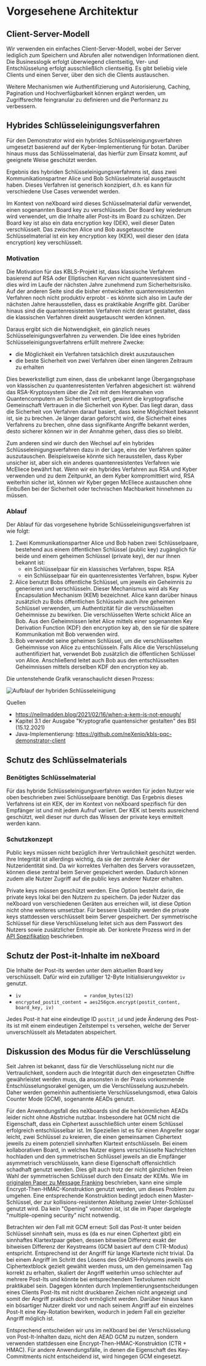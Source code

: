 # Vorgesehene Architektur

## Client-Server-Modell

Wir verwenden ein einfaches Client-Server-Modell, wobei der Server lediglich zum Speichern und Abrufen aller notwendigen
Informationen dient. Die Businesslogik erfolgt überwiegend clientseitig, Ver- und Entschlüsselung erfolgt ausschließlich
clientseitig. Es gibt beliebig viele Clients und einen Server, über den sich die Clients austauschen.

Weitere Mechanismen wie Authentifizierung und Autorisierung, Caching, Pagination und Hochverfügbarkeit können ergänzt
werden, um Zugriffsrechte feingranular zu definieren und die Performanz zu verbessern.

## Hybrides Schlüsseleinigungsverfahren

Für den Demonstrator wird ein hybrides Schlüsseleinigungsverfahren umgesetzt basierend auf der Kyber-Implementierung für
botan. Darüber hinaus muss das Schlüsselmaterial, das hierfür zum Einsatz kommt, auf geeignete Weise geschützt werden.

Ergebnis des hybriden Schlüsseleinigungsverfahrens ist, dass zwei Kommunikationspartner Alice und Bob Schlüsselmaterial
ausgetauscht haben. Dieses Verfahren ist generisch konzipiert, d.h. es kann für verschiedene Use Cases verwendet werden.

Im Kontext von neXboard wird dieses Schlüsselmaterial dafür verwendet, einen sogenannten Board key zu verschlüsseln. Der
Board key wiederum wird verwendet, um die Inhalte aller Post-its im Board zu schützen. Der Board key ist also ein data
encryption key (DEK), weil dieser Daten verschlüsselt. Das zwischen Alice und Bob ausgetauschte Schlüsselmaterial ist
ein key encryption key (KEK), weil dieser den (data encryption) key verschlüsselt.

### Motivation

Die Motivation für das KBLS-Projekt ist, dass klassische Verfahren basierend auf RSA oder Elliptischen Kurven nicht
quantenresistent sind - dies wird im Laufe der nächsten Jahre zunehmend zum Sicherheitsrisiko. Auf der anderen Seite
sind die bisher entwickelten quantenresistenten Verfahren noch nicht produktiv erprobt - es könnte sich also im Laufe
der nächsten Jahre herausstellen, dass es praktikable Angriffe gibt. Darüber hinaus sind die quantenresistenten
Verfahren nicht derart gestaltet, dass die klassischen Verfahren direkt ausgetauscht werden können.

Daraus ergibt sich die Notwendigkeit, ein gänzlich neues Schlüsseleinigungsverfahren zu verwenden. Die Idee eines
hybriden Schlüsseleinigungsverfahrens erfüllt mehrere Zwecke:

* die Möglichkeit ein Verfahren tatsächlich direkt auszutauschen
* die beste Sicherheit von zwei Verfahren über einen längeren Zeitraum zu erhalten

Dies bewerkstelligt zum einen, dass die unbekannt lange Übergangsphase von klassischen zu quantenresistenten Verfahren
abgesichert ist: während das RSA-Kryptosystem über die Zeit mit dem Herannahen von Quantencomputern an Sicherheit verliert,
gewinnt die kryptografische Gemeinschaft Vertrauen in die Sicherheit von Kyber. Das liegt daran, dass die Sicherheit von
Verfahren darauf basiert, dass keine Möglichkeit bekannt ist, sie zu brechen. Je länger daran geforscht wird, die Sicherheit
eines Verfahrens zu brechen, ohne dass signifikante Angriffe bekannt werden, desto sicherer können wir in der Annahme gehen,
dass dies so bleibt.

Zum anderen sind wir durch den Wechsel auf ein hybrides Schlüsseleinigungsverfahren dazu in der Lage, eins der Verfahren
später auszutauschen. Beispielsweise könnte sich herausstellen, dass Kyber unsicher ist, aber sich ein anderes
quantenresistentes Verfahren wie McEliece bewährt hat. Wenn wir ein hybrides Verfahren aus RSA und Kyber verwenden und
zu dem Zeitpunkt, an dem Kyber kompromittiert wird, RSA weiterhin sicher ist, können wir Kyber gegen McEliece austauschen
ohne Einbußen bei der Sicherheit oder technischen Machbarkeit hinnehmen zu müssen.

### Ablauf

Der Ablauf für das vorgesehene hybride Schlüsseleinigungsverfahren ist wie folgt:

1. Zwei Kommunikationspartner Alice und Bob haben zwei Schlüsselpaare, bestehend aus einem öffentlichen Schlüssel
   (public key) zugänglich für beide und einem geheimen Schlüssel (private key), der nur ihnen bekannt ist:
   * ein Schlüsselpaar für ein klassisches Verfahren, bspw. RSA
   * ein Schlüsselpaar für ein quantenresistentes Verfahren, bspw. Kyber
2. Alice benutzt Bobs öffentliche Schlüssel, um jeweils ein Geheimnis zu generieren und verschlüsseln. Dieser
   Mechanismus wird als Key Encapsulation Mechanism (KEM) bezeichnet. Alice kann darüber hinaus zusätzlich zu Bobs
   öffentlichen Schlüsseln auch ihre geheimen Schlüssel verwenden, um Authentizität für die verschlüsselten Geheimnisse
   zu bewirken. Die verschlüsselten Werte schickt Alice an Bob. Aus den Geheimnissen leitet Alice mittels einer
   sogenannten Key Derivation Function (KDF) den encryption key ab, den sie für die spätere Kommunikation mit Bob
   verwenden wird.
3. Bob verwendet seine geheimen Schlüssel, um die verschlüsselten Geheimnisse von Alice zu entschlüsseln. Falls Alice
   die Verschlüsselung authentifiziert hat, verwendet Bob zusätzlich die öffentlichen Schlüssel von Alice. Anschließend
   leitet auch Bob aus den entschlüsselten Geheimnissen mittels derselben KDF den encryption key ab.

Die untenstehende Grafik veranschaulicht diesen Prozess:

![Aufblauf der hybriden Schlüsseleinigung](../images/02-hybrid-encryption.png)

Quellen

* <https://neilmadden.blog/2021/02/16/when-a-kem-is-not-enough/>
* Kapitel 3.1 der Ausgabe "Kryptografie quantensicher gestalten" des BSI (15.12.2021)
* Java-Implementierung: <https://github.com/neXenio/kbls-pqc-demonstrator-client>

## Schutz des Schlüsselmaterials

### Benötigtes Schlüsselmaterial

Für das hybride Schlüsseleinigungsverfahren werden für jeden Nutzer wie oben beschrieben zwei Schlüsselpaare benötigt.
Das Ergebnis dieses Verfahrens ist ein KEK, der im Kontext von neXboard spezifisch für den Empfänger ist und mit jedem Aufruf
variiert. Der KEK ist bereits ausreichend geschützt, weil dieser nur durch das Wissen der private keys ermittelt werden kann.

### Schutzkonzept

Public keys müssen nicht bezüglich ihrer Vertraulichkeit geschützt werden. Ihre Integrität ist allerdings wichtig, da sie
der zentrale Anker der Nutzeridentität sind. Da wir korrektes Verhalten des Servers voraussetzen, können diese zentral beim
Server gespeichert werden. Dadurch können zudem alle Nutzer Zugriff auf die public keys anderer Nutzer erhalten.

Private keys müssen geschützt werden. Eine Option besteht darin, die private keys lokal bei den Nutzern zu speichern. Da
jeder Nutzer das neXboard von verschiedenen Geräten aus erreichen will, ist diese Option nicht ohne weiteres umsetzbar. Für
bessere Usability werden die private keys stattdessen verschlüsselt beim Server gespeichert. Der symmetrische Schlüssel
für diese Verschlüsselung leitet sich aus dem Passwort des Nutzers sowie zusätzlicher Entropie ab. Der konkrete Prozess
wird in der [API Spezifikation](03-API-Spezifikation%2BUser-Flows.md#Schlüsselpaare-registrieren) beschrieben.

## Schutz der Post-it-Inhalte im neXboard

Die Inhalte der Post-its werden unter dem aktuellen Board key verschlüsselt. Dafür wird ein zufälliger 12-Byte Initialisierungsvektor
`iv` genutzt.

* `iv                       = random_bytes(12)`
* `encrypted_postit_content = aes256gcm.encrypt(postit_content, board_key, iv)`

Jedes Post-it hat eine eindeutige ID `postit_id` und jede Änderung des Post-its ist mit einem eindeutigen Zeitstempel `ts`
versehen, welche der Server unverschlüsselt als Metadaten abspeichert.

## Diskussion des Modus für die Verschlüsselung

Seit Jahren ist bekannt, dass für die Verschlüsselung nicht nur die Vertraulichkeit, sondern auch die Integrität durch den
eingesetzten Chiffre gewährleistet werden muss, da ansonsten in der Praxis vorkommende Entschlüsselungsorakel genügen, um
die Verschlüsselung auszuhebeln. Daher werden gemeinhin authentisierte Verschlüsselungsmodi, etwa Galois Counter Mode (GCM),
sogenannte AEADs genutzt.

Für den Anwendungsfall des neXboards sind die herkömmlichen AEADs leider nicht ohne Abstriche nutzbar. Insbesondere hat GCM
nicht die Eigenschaft, dass ein Ciphertext ausschließlich unter einem Schlüssel erfolgreich entschlüsselbar ist. Im Speziellen
ist es für einen Angreifer sogar leicht, zwei Schlüssel zu kreieren, die einen gemeinsamen Ciphertext jeweils zu einem potenziell
sinnhaften Klartext entschlüsseln. Bei einem kollaborativen Board, in welches Nutzer eigens verschlüsselte Nachrichten hochladen
und den symmetrischen Schlüssel jeweils an die Empfänger asymmetrisch verschlüsseln, kann diese Eigenschaft offensichtlich
schadhaft genutzt werden. Dies gilt auch trotz der nicht gänzlichen freien Wahl der symmetrischen Schlüssel durch den Einsatz
der KEMs. Wie im [originalen Paper zu Message Franking](https://eprint.iacr.org/2017/664.pdf) beschrieben, kann eine simple
Encrypt-Then-HMAC-Konstruktion genutzt werden, um dieses Problem zu umgehen. Eine entsprechende Konstruktion bedingt jedoch
einen Master-Schlüssel, der zur kollisions-resistenten Ableitung zweier Unter-Schlüssel genutzt wird. Da kein "Opening" 
vonnöten ist, ist die im Paper dargelegte "multiple-opening security" nicht notwendig.

Betrachten wir den Fall mit GCM erneut: Soll das Post-It unter beiden Schlüssel sinnhaft sein, muss es (da es nur einen Ciphertext
gibt) ein sinnhaftes Klartextpaar geben, dessen bitweise Differenz exakt der bitweisen Differenz der Keystreams (GCM basiert
auf dem CTR-Modus) entspricht. Entsprechend ist der Angriff für lange Klartexte nicht trivial. Da bei einem Angriff im Schritt
des Lösens des GHASH-Polynoms jeweils ein Ciphertextblock gezielt gewählt werden muss, um den gemeinsamen Tag korrekt zu
erhalten, skaliert der Angriff weiterhin umso schlechter auf mehrere Post-Its und könnte bei entsprechendem Textvolumen nicht
praktikabel sein. Dagegen könnten durch Implementierungsentscheidungen eines Clients Post-Its mit nicht druckbaren Zeichen
nicht angezeigt und somit der Angriff praktisch doch ermöglicht werden. Darüber hinaus kann ein bösartiger Nutzer direkt vor
und nach seinem Angriff auf ein einzelnes Post-It eine Key-Rotation bewirken, wodurch in jedem Fall ein gezielter Angriff 
möglich ist.

Entsprechend entscheiden wir uns im neXboard bei der Verschlüsselung von Post-It-Inhalten dazu, nicht den AEAD GCM zu nutzen,
sondern verwenden stattdessen eine Encrypt-Then-HMAC-Konstruktion (CTR + HMAC). Für andere Anwendungsfälle, in denen die
Eigenschaft des Key-Commitments nicht entscheidend ist, wird hingegen GCM eingesetzt.
